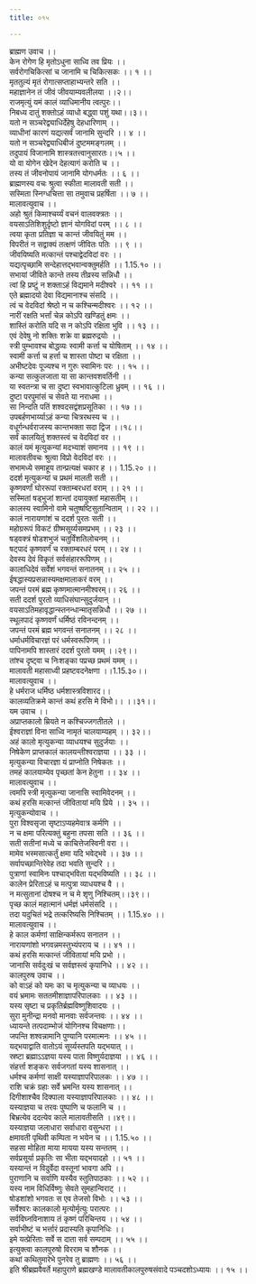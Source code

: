 ```yaml
---
title: ०१५

---
```

ब्राह्मण उवाच ।।  
केन रोगेण हि मृतोऽधुना साध्वि तव प्रियः ।।  
सर्वरोगचिकित्सां च जानामि च चिकित्सकः ।। १ ।।  
मृततुल्यं मृतं रोगात्सप्ताहाभ्यन्तरे सति ।।  
महाज्ञानेन तं जीवं जीवयाम्यवलीलया ।।२।।  
राजमृत्युं यमं कालं व्याधिमानीय त्वत्पुरः।।  
निबध्य दातुं शक्तोऽहं व्याधो बद्ध्वा पशुं यथा।।३।।  
यतो न सञ्चरेद्व्याधिर्देहेषु देहधारिणाम् ।।  
व्याधीनां कारणं यद्यत्सर्वं जानामि सुन्दरि ।। ४ ।।  
यतो न सञ्चरेद्व्याधिबीजं दुष्टममङ्गलम् ।।  
तदुपायं विजानामि शास्त्रतत्त्वानुसारतः।।५ ।।  
यो वा योगेन खेदेन देहत्यागं करोति च ।।  
तस्य तं जीवनोपायं जानामि योगधर्मतः ।। ६ ।।  
ब्राह्मणस्य वचः श्रुत्वा स्फीता मालावती सती ।।  
सस्मिता स्निग्धचित्ता सा तमुवाच प्रहर्षिता ।। ७ ।।  
मालावत्युवाच ।।  
अहो श्रुतं किमाश्चर्य्यं वचनं वालवक्त्रतः ।।  
वयसाऽतिशिशुर्दृष्टो ज्ञानं योगविदां परम् ।। ८ ।।  
त्वया कृता प्रतिज्ञा च कान्तं जीवयितुं मम ।।  
विपरीतं न सद्वाक्यं तत्क्षणं जीवितः पतिः ।। ९ ।।  
जीवयिष्यति मत्कान्तं पश्चाद्वेदविदां वरः ।।  
यद्यत्पृच्छामि सन्देहात्तद्भवान्वक्तुमर्हति ।। 1.15.१० ।।  
सभायां जीविते कान्ते तस्य तीव्रस्य सन्निधौ ।।  
त्वां हि प्रष्टुं न शक्ताऽहं विद्यमाने मदीश्वरे ।। ११ ।।  
एते ब्रह्मादयो देवा विद्यमानाश्च संसदि ।।  
त्वं च वेदविदां श्रेष्ठो न च कश्चिन्मदीश्वरः ।। १२ ।।  
नारीं रक्षति भर्त्तां चेन्न कोऽपि खण्डितुं क्षमः ।।  
शास्तिं करोति यदि स न कोऽपि रक्षिता भुवि ।। १३ ।।  
एवं देवेषु नो शक्तिः शक्रे वा ब्रह्मरुद्रयोः ।।  
स्त्री पुम्भावश्च बोद्धव्यः स्वामी कर्त्ता च योषिताम् ।। १४ ।।  
स्वामी कर्त्ता च हर्त्ता च शास्ता पोष्टा च रक्षिता ।।  
अभीष्टदेवः पूज्यश्च न गुरुः स्वामिनः परः ।। १५ ।।  
कन्या सत्कुलजाता या सा कान्तवशवर्तिनी ।।  
या स्वतन्त्रा च सा दुष्टा स्वभावात्कुटिला ध्रुवम् ।। १६ ।।  
दुष्टा परपुमांसं च सेवते या नराधमा ।।  
सा निन्दति पतिं शश्वदसद्वंशप्रसूतिका ।। १७ ।।  
उपबर्हणभार्य्याऽहं कन्या चित्ररथस्य च ।।  
वधूर्गन्धर्वराजस्य कान्तभक्ता सदा द्विज ।।१८।।  
सर्वं कालयितुं शक्तस्त्वं च वेदविदां वर ।।  
कालं यमं मृत्युकन्यां मदभ्याशं समानय ।। १९ ।।  
मालावतीवचः श्रुत्वा विप्रो वेदविदां वरः ।।  
सभामध्ये समाहूय तान्प्रत्यक्षं चकार ह ।। 1.15.२० ।।  
ददर्श मृत्युकन्यां च प्रथमं मालती सती ।।  
कृष्णवर्णां घोररूपां रक्ताम्बरधरां वराम् ।। २१ ।।  
सस्मितां षड्भुजां शान्तां दयायुक्तां महासतीम् ।।  
कालस्य स्वामिनो वामे चतुष्षष्टिसुतान्विताम् ।। २२ ।।  
कालं नारायणांशं च ददर्श पुरतः सती ।।  
महोग्ररूपं विकटं ग्रीष्मसूर्य्यसमप्रभम् ।। २३ ।।  
षड्वक्त्रं षोडशभुजं चतुर्विंशतिलोचनम् ।।  
षट्पादं कृष्णवर्णं च रक्ताम्बरधरं परम् ।। २४ ।।  
देवस्य देवं विकृतं सर्वसंहाररूपिणम् ।।  
कालाधिदेवं सर्वेशं भगवन्तं सनातनम् ।। २५ ।।  
ईषद्धास्यप्रसन्नास्यमक्षमालाकरं वरम् ।।  
जपन्तं परमं ब्रह्म कृष्णमात्मानमीश्वरम्।। २६ ।।  
सती ददर्श पुरतो व्याधिसंघान्सुदुर्जयान् ।।  
वयसाऽतिमहावृद्धान्स्तनन्धान्मातृसन्निधौ ।। २७ ।।  
स्थूलपादं कृष्णवर्णं धर्मिष्ठं रविनन्दनम् ।।  
जपन्तं परमं ब्रह्म भगवन्तं सनातनम् ।। २८ ।।  
धर्माधर्मविचारज्ञं परं धर्मस्वरूपिणम् ।।  
पापिनामपि शास्तारं ददर्श पुरतो यमम् ।।२९।।  
तांश्च दृष्ट्वा च निःशङ्का पप्रच्छ प्रथमं यमम् ।।  
मालावती महासाध्वी प्रहष्टवदनेक्षणा ।।1.15.३०।।  
मालावत्युवाच ।।  
हे धर्मराज धर्मिष्ठ धर्मशास्त्रविशारद।।  
कालव्यतिक्रमे कान्तं कथं हरसि मे विभो।। ।।३१।।  
यम उवाच ।।  
अप्राप्तकालो म्रियते न कश्चिज्जगतीतले ।।  
ईश्वराज्ञां विना साध्वि नामृतं चालयाम्यहम् ।। ३२।।  
अहं कालो मृत्युकन्या व्याधयश्च सुदुर्जयाः ।।  
निषेकेण प्राप्तकालं कालयन्तीश्वराज्ञया ।। ३३ ।।  
मृत्युकन्या विचारज्ञा यं प्राप्नोति निषेकतः ।।  
तमहं कालयाम्येव पृच्छतां केन हेतुना ।। ३४ ।।  
मालावत्युवाच ।।  
त्वमपि स्त्री मृत्युकन्या जानासि स्वामिवेदनम् ।।  
कथं हरसि मत्कान्तं जीवितायां मयि प्रिये ।। ३५ ।।  
मृत्युकन्योवाच ।।  
पुरा विश्वसृजा सृष्टाऽप्यहमेवात्र कर्मणि ।।  
न च क्षमा परित्यक्तुं बहुना तपसा सति ।। ३६ ।।  
सती सतीनां मध्ये च काचित्तेजस्विनी वरा ।।  
मामेव भस्मसात्कर्तुं क्षमा यदि भवेद्भवे ।। ३७ ।।  
सर्वापच्छान्तिरेवेह तदा भवति सुन्दरि ।।  
पुत्राणां स्वामिनः पश्चाद्भविता यद्भविष्यति ।। ३८ ।।  
कालेन प्रेरिताऽहं च मत्पुत्रा व्याधयश्च वै ।।  
न मत्सुतानां दोषश्च न च मे शृणु निश्चितम्।।३९।।  
पृच्छ कालं महात्मानं धर्मज्ञं धर्मसंसदि ।।  
तदा यदुचितं भद्रे तत्करिष्यसि निश्चितम् ।। 1.15.४० ।।  
मालावत्युवाच ।।  
हे काल कर्मणां साक्षिन्कर्मरूप सनातन ।।  
नारायणांशो भगवन्नमस्तुभ्यंपराय च ।। ४१ ।।  
कथं हरसि मत्कान्तं जीवितायां मयि प्रभो ।।  
जानासि सर्वदुःखं च सर्वज्ञस्त्वं कृपानिधे ।। ४२ ।।  
कालपुरुष उवाच ।।  
को वाऽहं को यमः का च मृत्युकन्या च व्याधयः ।।  
वयं भ्रमामः सततमीशाज्ञापरिपालकाः ।। ४३ ।।  
यस्य सृष्टा च प्रकृतिर्ब्रह्मविष्णुशिवादयः ।।  
सुरा मुनीन्द्रा मनवो मानवाः सर्वजन्तवः ।। ४४ ।।  
ध्यायन्ते तत्पदाम्भोजं योगिनश्च विचक्षणाः।।  
जपन्ति शश्वन्नामानि पुण्यानि परमात्मनः ।। ४५ ।।  
यद्भयाद्वाति वातोऽयं सूर्य्यस्तपति यद्भयात् ।।  
स्रष्टा ब्रह्माऽऽज्ञया यस्य पाता विष्णुर्यदाज्ञया ।। ४६ ।।  
संहर्त्ता शङ्करः सर्वजगतां यस्य शासनात् ।।  
धर्मश्च कर्मणां साक्षी यस्याज्ञापरिपालकः ।। ४७ ।।  
राशि चक्रं ग्रहाः सर्वे भ्रमन्ति यस्य शासनात् ।।  
दिगीशाश्चैव दिक्पाला यस्याज्ञापरिपालकाः ।। ४८ ।।  
यस्याज्ञया च तरवः पुष्पाणि च फलानि च ।।  
बिभ्रत्येव ददत्येव काले मालावतीसति ।।४९।।  
यस्याज्ञया जलाधारा सर्वाधारा वसुन्धरा ।।  
क्षमावती पृथिवी कम्पिता न भयेन च ।। 1.15.५० ।।  
सहसा मोहिता माया मायया यस्य सन्ततम् ।।  
सर्वप्रसूर्या प्रकृतिः सा भीता यद्भयादहो ।। ५१ ।।  
यस्यान्तं न विदुर्वेदा वस्तूनां भावगा अपि ।।  
पुराणानि च सर्वाणि यस्यैव स्तुतिपाठकाः ।। ५२ ।।  
यस्य नाम विधिर्विष्णुः सेवते सुमहान्विराट् ।।  
षोडशांशो भगवतः स एव तेजसो विभोः ।। ५३ ।।  
सर्वेश्वरः कालकालो मृत्योर्मृत्युः परात्परः ।।  
सर्वविघ्नविनाशाय तं कृष्णं परिचिन्तय ।। ५४ ।।  
सर्वाभीष्टं च भर्त्तारं प्रदास्यति कृपानिधिः ।।  
इमे यत्प्रेरिताः सर्वे स दाता सर्व सम्पदाम् ।। ५५ ।।  
इत्युक्त्वा कालपुरुषो विरराम च शौनक ।।  
कथां कथितुमारेभे पुनरेव तु ब्राह्मणः ।। ५६ ।।  
इति श्रीब्रह्मवैवर्ते महापुराणे ब्रह्मखण्डे मालावतीकालपुरुषसंवादे पञ्चदशोऽध्यायः ।। १५ ।।